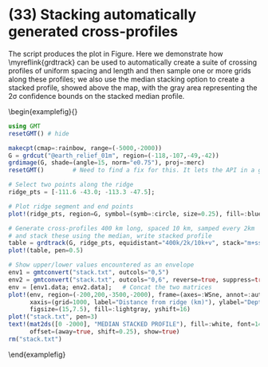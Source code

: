 # (33) Stacking automatically generated cross-profiles

The script produces the plot in Figure. Here we demonstrate how \myreflink{grdtrack} can be used to
automatically create a suite of crossing profiles of uniform spacing and length and then sample one
or more grids along these profiles; we also use the median stacking option to create a stacked profile,
showed above the map, with the gray area representing the 2σ confidence bounds on the stacked median profile.

\begin{examplefig}{}
```julia
using GMT
resetGMT() # hide

makecpt(cmap=:rainbow, range=(-5000,-2000))
G = grdcut("@earth_relief_01m", region=(-118,-107,-49,-42))
grdimage(G, shade=(angle=15, norm="e0.75"), proj=:merc)
resetGMT()        # Need to find a fix for this. It lets the API in a geog mode

# Select two points along the ridge
ridge_pts = [-111.6 -43.0; -113.3 -47.5];

# Plot ridge segment and end points
plot!(ridge_pts, region=G, symbol=(symb=:circle, size=0.25), fill=:blue, pen=(2,:blue))

# Generate cross-profiles 400 km long, spaced 10 km, samped every 2km
# and stack these using the median, write stacked profile
table = grdtrack(G, ridge_pts, equidistant="400k/2k/10k+v", stack="m+sstack.txt")
plot!(table, pen=0.5)

# Show upper/lower values encountered as an envelope
env1 = gmtconvert("stack.txt", outcols="0,5")
env2 = gmtconvert("stack.txt", outcols="0,6", reverse=true, suppress=true)
env = [env1.data; env2.data];   # Concat the two matrices
plot!(env, region=(-200,200,-3500,-2000), frame=(axes=:WSne, annot=:auto, ticks=:auto),
      xaxis=(grid=1000, label="Distance from ridge (km)"), ylabel="Depth (m)", proj=:linear,
      figsize=(15,7.5), fill=:lightgray, yshift=16)
plot!("stack.txt", pen=3)
text!(mat2ds([0 -2000], "MEDIAN STACKED PROFILE"), fill=:white, font=14, justify=:TC,
      offset=(away=true, shift=0.25), show=true)
rm("stack.txt")
```
\end{examplefig}

